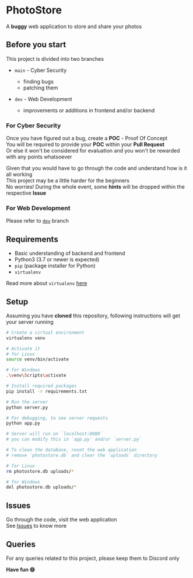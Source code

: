 # PhotoStore
A **buggy** web application to store and share your photos

## Before you start
This project is divided into two branches
- `main` - Cyber Security
  - finding bugs
  - patching them

- `dev` - Web Development
  - improvements or additions in frontend and/or backend

### For Cyber Security
Once you have figured out a bug, create a **POC** - Proof Of Concept<br>
You will be required to provide your **POC** within your **Pull Request**<br>
Or else it won't be considered for evaluation and you won't be rewarded with any points whatsoever

Given that you would have to go through the code and understand how is it all working<br>
This project may be a little harder for the beginners<br>
No worries! During the whole event, some **hints** will be dropped within the respective **Issue**

### For Web Development
Please refer to [`dev`](https://github.com/opencodeiiita/PhotoStore/tree/dev) branch

## Requirements
- Basic understanding of backend and frontend
- Python3 (3.7 or newer is expected)
- `pip` (package installer for Python)
- `virtualenv`

Read more about `virtualenv` [here](https://docs.python.org/3/tutorial/venv.html)

## Setup
Assuming you have **cloned** this repository, following instructions will get your server running

```bash
# Create a virtual environment
virtualenv venv

# Activate it
# for Linux
source venv/bin/activate

# for Windows
.\venv\Scripts\activate

# Install required packages
pip install -r requirements.txt

# Run the server
python server.py

# For debugging, to see server requests
python app.py

# Server will run on `localhost:8080`
# you can modify this in `app.py` and/or `server.py`

# To clean the database, reset the web application
# remove `photostore.db` and clear the `uploads` directory

# for Linux
rm photostore.db uploads/*

# for Windows
del photostore.db uploads/*
```

## Issues
Go through the code, visit the web application<br>
See [Issues](https://github.com/opencodeiiita/PhotoStore/issues) to know more

## Queries
For any queries related to this project, please keep them to Discord only

<b>Have fun :smile:</b>
